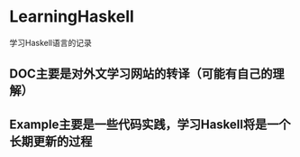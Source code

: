 # LearningHaskell
学习Haskell语言的记录

## DOC主要是对外文学习网站的转译（可能有自己的理解）
## Example主要是一些代码实践，学习Haskell将是一个长期更新的过程

